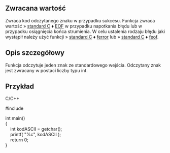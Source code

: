 ## Zwracana wartość

Zwraca kod odczytanego znaku w przypadku sukcesu. Funkcja zwraca wartość » [standard C](https://cpp0x.pl/dokumentacja/?nro=1) ♦ [EOF](https://cpp0x.pl/dokumentacja/?nro=550 "EOF (makro)") w przypadku napotkania błędu lub w przypadku osiągnięcia końca strumienia. W celu ustalenia rodzaju błędu jaki wystąpił należy użyć funkcji » [standard C](https://cpp0x.pl/dokumentacja/?nro=1) ♦ [ferror](https://cpp0x.pl/dokumentacja/?nro=449 "ferror (funkcja)") lub » [standard C](https://cpp0x.pl/dokumentacja/?nro=1) ♦ [feof](https://cpp0x.pl/dokumentacja/?nro=448 "feof (funkcja)").  

## Opis szczegółowy

Funkcja odczytuje jeden znak ze standardowego wejścia. Odczytany znak jest zwracany w postaci liczby typu int.  

## Przykład

C/C++

#include <cstdio>  
  
int main()  
{  
    int kodASCII = getchar();  
    printf( "%c", kodASCII );  
    return 0;  
}